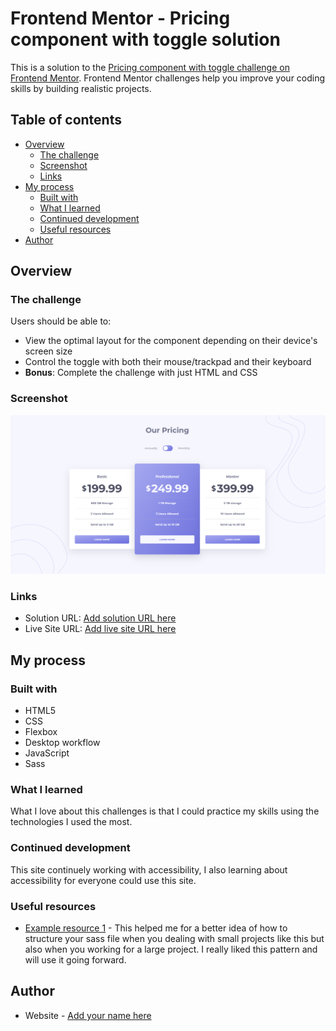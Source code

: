 # Frontend Mentor - Pricing component with toggle solution

This is a solution to the [Pricing component with toggle challenge on Frontend Mentor](https://www.frontendmentor.io/challenges/pricing-component-with-toggle-8vPwRMIC). Frontend Mentor challenges help you improve your coding skills by building realistic projects.

## Table of contents

- [Overview](#overview)
  - [The challenge](#the-challenge)
  - [Screenshot](#screenshot)
  - [Links](#links)
- [My process](#my-process)
  - [Built with](#built-with)
  - [What I learned](#what-i-learned)
  - [Continued development](#continued-development)
  - [Useful resources](#useful-resources)
- [Author](#author)

## Overview

### The challenge

Users should be able to:

- View the optimal layout for the component depending on their device's screen size
- Control the toggle with both their mouse/trackpad and their keyboard
- **Bonus**: Complete the challenge with just HTML and CSS

### Screenshot

![](./screenshot/solution.png)

### Links

- Solution URL: [Add solution URL here](https://your-solution-url.com)
- Live Site URL: [Add live site URL here](https://your-live-site-url.com)

## My process

### Built with

- HTML5
- CSS
- Flexbox
- Desktop workflow
- JavaScript
- Sass

### What I learned

What I love about this challenges is that I could practice my skills using the technologies I used the most.

### Continued development

This site continuely working with accessibility, I also learning about accessibility for everyone could use this site.

### Useful resources

- [Example resource 1](https://itnext.io/structuring-your-sass-projects-c8d41fa55ed4) - This helped me for a better idea of how to structure your sass file when you dealing with small projects like this but also when you working for a large project. I really liked this pattern and will use it going forward.

## Author

- Website - [Add your name here](https://www.your-site.com)
